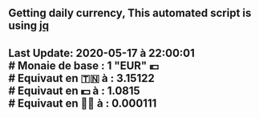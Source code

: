 ## Getting daily currency, This automated script is using [jq](https://stedolan.github.io/jq/)
## Last Update:  2020-05-17 à 22:00:01 </br># Monaie de base : 1 "EUR" 💶 </br> # Equivaut en 🇹🇳 à :  3.15122 </br> # Equivaut en 💵 à : 1.0815</br> # Equivaut en 🐱‍💻 à :  0.000111
